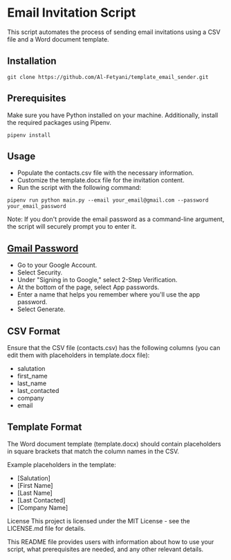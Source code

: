 # Email Invitation Script

This script automates the process of sending email invitations using a CSV file and a Word document template.
## Installation
```
git clone https://github.com/Al-Fetyani/template_email_sender.git
```
## Prerequisites

Make sure you have Python installed on your machine. Additionally, install the required packages using Pipenv.

```
pipenv install
```
## Usage

* Populate the contacts.csv file with the necessary information.
* Customize the template.docx file for the invitation content.
* Run the script with the following command:
```
pipenv run python main.py --email your_email@gmail.com --password your_email_password
```
Note: If you don't provide the email password as a command-line argument, the script will securely prompt you to enter it.

## [Gmail Password](https://support.google.com/mail/answer/185833?hl=en)
* Go to your Google Account.
* Select Security.
* Under "Signing in to Google," select 2-Step Verification.
* At the bottom of the page, select App passwords.
* Enter a name that helps you remember where you'll use the app password.
* Select Generate.

## CSV Format
Ensure that the CSV file (contacts.csv) has the following columns (you can edit them with placeholders in template.docx file):

* salutation
* first_name
* last_name
* last_contacted
* company
* email

## Template Format
The Word document template (template.docx) should contain placeholders in square brackets that match the column names in the CSV.

Example placeholders in the template:

* [Salutation]
* [First Name]
* [Last Name]
* [Last Contacted]
* [Company Name]

License
This project is licensed under the MIT License - see the LICENSE.md file for details.

This README file provides users with information about how to use your script, what prerequisites are needed, and any other relevant details.
